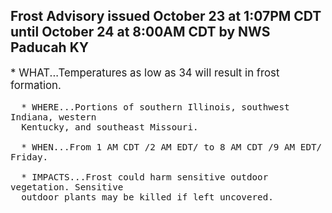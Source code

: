 <p>
   <h2>Frost Advisory issued October 23 at 1:07PM CDT until October 24 at 8:00AM CDT by NWS Paducah KY</h2>
   <div style="font-size:120%">* WHAT...Temperatures as low as 34 will result in frost formation.
      
      * WHERE...Portions of southern Illinois, southwest Indiana, western
      Kentucky, and southeast Missouri.
      
      * WHEN...From 1 AM CDT /2 AM EDT/ to 8 AM CDT /9 AM EDT/ Friday.
      
      * IMPACTS...Frost could harm sensitive outdoor vegetation. Sensitive
      outdoor plants may be killed if left uncovered.
   </div>
</p>
